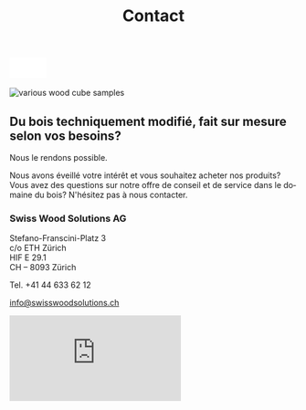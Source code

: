 ﻿---
lang: fr
title: 'Contact'
order: 8
---

<div class="full-width-kenburns">
<div class="wrap-bg-image">


![](/assets/images/arrow-d-white.svg)

</div>
<img src="/assets/images/Contact_Cover_Tropical_Wood_Tropenholz_Ersatz_Replacement_Alternative_Swiss_Ebony_Ebenholz_Holz_Experten_SwissWoodSolutions_Klimaschutz_Wood_Experts_Climate_Change.jpg"
  srcset="/assets/images/Contact_Cover_Tropical_Wood_Tropenholz_Ersatz_Replacement_Alternative_Swiss_Ebony_Ebenholz_Holz_Experten_SwissWoodSolutions_Klimaschutz_Wood_Experts_Climate_Change.jpg" alt="various wood cube samples">
</div>

<div class="full-width">
<div class="wrap">

## Du bois techniquement modifié, fait sur mesure selon vos besoins? 

Nous le rendons possible.

Nous avons éveillé votre intérêt et vous souhaitez acheter nos produits? Vous avez des questions sur notre offre de conseil et de service dans le domaine du bois? N'hésitez pas à nous contacter.


### Swiss Wood Solutions AG

Stefano-Franscini-Platz 3  
c/o ETH Zürich  
HIF E 29.1  
CH – 8093 Zürich

Tel. +41 44 633 62 12

<a class="btn -red" href="mailto:info@swisswoodsolutions.ch">info@swisswoodsolutions.ch</a>

</div>

<iframe class="googlemap" src="https://www.google.com/maps/embed?pb=!1m14!1m8!1m3!1d2700.1155189649708!2d8.5039514!3d47.4096879!3m2!1i1024!2i768!4f13.1!3m3!1m2!1s0x47900aff953b798f%3A0x863c7256ee1e8786!2sHIF%2C+8049+Z%C3%BCrich!5e0!3m2!1sde!2sch!4v1533558275573" frameborder="0" style="border:0" allowfullscreen></iframe>
</div>
